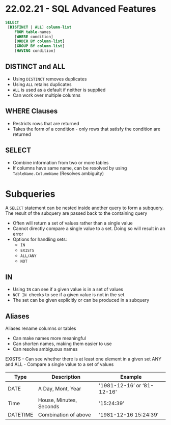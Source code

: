 # 22.02.21 - SQL Advanced Features 
```SQL
SELECT
 [DISTINCT | ALL] column-list
	FROM table-names
	[WHERE condition]
	[ORDER BY column-list]
	[GROUP BY column-list]
	[HAVING condition]
```

## DISTINCT and ALL
- Using `DISTINCT` removes duplicates
- Using `ALL` retains duplicates
- `ALL` is used as a default if neither is supplied
- Can work over multiple columns

## WHERE Clauses
- Restricts rows that are returned
- Takes the form of a condition - only rows that satisfy the condition are returned

## SELECT
- Combine information from two or more tables
- If columns have same name, can be resolved by using `TableName.ColumnName` (Resolves ambiguity)

# Subqueries
A `SELECT` statement can be nested inside another query to form a subquery.
The result of the subquery are passed back to the containing query
- Often will return a set of values rather than a single value
- Cannot directly compare a single value to a set. Doing so will result in an error
- Options for handling sets:
	- `IN`
	- `EXISTS`
	- `ALL/ANY`
	- `NOT`

## IN
- Using `IN` can see if a given value is in a set of values
- `NOT IN `checks to see if a given value is not in the set
- The set can be given explicitly or can be produced in a subquery

## Aliases
Aliases rename columns or tables
- Can make names more meaningful
- Can shorten names, making them easier to use
- Can resolve ambiguous names

EXISTS - Can see whether there is at least one element in a given set
ANY and ALL - Compare a single value to a set of values

|Type|Description|Example|
|---|----|---|
|DATE| A Day, Mont, Year | '1981-12-16’ or ‘81-12-16'|
|Time| House, Minutes, Seconds| ’15:24:39’|
|DATETIME| Combination of above| ‘1981-12-16 15:24:39’|